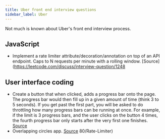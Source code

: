 ```yaml
---
title: Uber front end interview questions
sidebar_label: Uber
---
```


Not much is known about Uber's front end interview process.

## JavaScript

- Implement a rate limiter attribute/decoration/annotation on top of an API endpoint. Caps to N requests per minute with a rolling window. [Source](https://leetcode.com/discuss/interview-question/1248

## User interface coding

- Create a button that when clicked, adds a progress bar onto the page. The progress bar would then fill up in a given amount of time (think 3 to 5 seconds). If you get past the first part, you will be asked to do throttling how many progress bars can be running at once. For example, if the limit is 3 progress bars, and the user clicks on the button 4 times, the fourth progress bar only starts after the very first one finishes. [Source](https://leetcode.com/discuss/interview-question/1064199/uber-front-end-phone-screen-reject)
- Overlapping circles app. [Source](https://leetcode.com/discuss/interview-question/1784074/Uber-or-Phone-or-Overlapping-circles-app-or-Reject) 80/Rate-Limiter)
